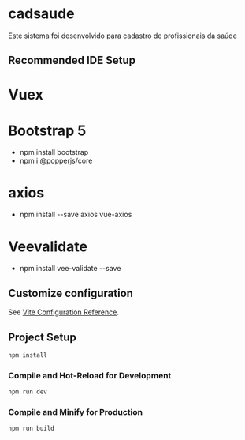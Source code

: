 # cadsaude

Este sistema foi desenvolvido para cadastro de profissionais da saúde

## Recommended IDE Setup

# Vuex

# Bootstrap 5
- npm install bootstrap
- npm i @popperjs/core

# axios
- npm install --save axios vue-axios

# Veevalidate
- npm install vee-validate --save

## Customize configuration

See [Vite Configuration Reference](https://vitejs.dev/config/).

## Project Setup

```sh
npm install
```

### Compile and Hot-Reload for Development

```sh
npm run dev
```

### Compile and Minify for Production

```sh
npm run build
```
